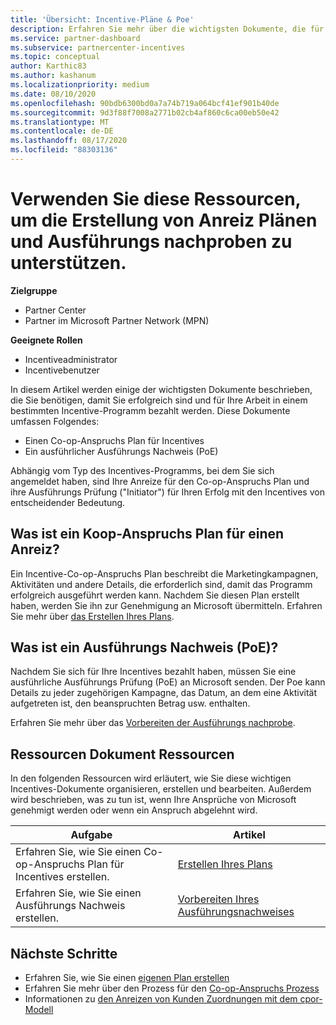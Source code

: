 ```yaml
---
title: 'Übersicht: Incentive-Pläne & Poe'
description: Erfahren Sie mehr über die wichtigsten Dokumente, die für die-Anreize benötigt werden, einschließlich eines anforderungsplans für einen zusammen-und detaillierten Ausführungs Nachweis (PoE).
ms.service: partner-dashboard
ms.subservice: partnercenter-incentives
ms.topic: conceptual
author: Karthic83
ms.author: kashanum
ms.localizationpriority: medium
ms.date: 08/10/2020
ms.openlocfilehash: 90bdb6300bd0a7a74b719a064bcf41ef901b40de
ms.sourcegitcommit: 9d3f88f7008a2771b02cb4af860c6ca00eb50e42
ms.translationtype: MT
ms.contentlocale: de-DE
ms.lasthandoff: 08/17/2020
ms.locfileid: "88303136"
---
```

# <a name="use-these-resources-to-help-you-create-incentives-plans-and-proofs-of-execution"></a>Verwenden Sie diese Ressourcen, um die Erstellung von Anreiz Plänen und Ausführungs nachproben zu unterstützen.

**Zielgruppe**

- Partner Center
- Partner im Microsoft Partner Network (MPN)

**Geeignete Rollen**

- Incentiveadministrator
- Incentivebenutzer

In diesem Artikel werden einige der wichtigsten Dokumente beschrieben, die Sie benötigen, damit Sie erfolgreich sind und für Ihre Arbeit in einem bestimmten Incentive-Programm bezahlt werden. Diese Dokumente umfassen Folgendes:

- Einen Co-op-Anspruchs Plan für Incentives
- Ein ausführlicher Ausführungs Nachweis (PoE)

Abhängig vom Typ des Incentives-Programms, bei dem Sie sich angemeldet haben, sind Ihre Anreize für den Co-op-Anspruchs Plan und ihre Ausführungs Prüfung ("Initiator") für Ihren Erfolg mit den Incentives von entscheidender Bedeutung.

## <a name="what-is-an-incentives-co-op-claims-plan"></a>Was ist ein Koop-Anspruchs Plan für einen Anreiz?

Ein Incentive-Co-op-Anspruchs Plan beschreibt die Marketingkampagnen, Aktivitäten und andere Details, die erforderlich sind, damit das Programm erfolgreich ausgeführt werden kann. Nachdem Sie diesen Plan erstellt haben, werden Sie ihn zur Genehmigung an Microsoft übermitteln. Erfahren Sie mehr über [das Erstellen Ihres Plans](incentives-create-your-plan.md).

## <a name="what-is-a-proof-of-execution-poe"></a>Was ist ein Ausführungs Nachweis (PoE)?

Nachdem Sie sich für Ihre Incentives bezahlt haben, müssen Sie eine ausführliche Ausführungs Prüfung (PoE) an Microsoft senden. Der Poe kann Details zu jeder zugehörigen Kampagne, das Datum, an dem eine Aktivität aufgetreten ist, den beanspruchten Betrag usw. enthalten. 

Erfahren Sie mehr über das [Vorbereiten der Ausführungs nachprobe](incentives-prepare-your-proof-of-execution.md).

## <a name="incentives-document-resources"></a>Ressourcen Dokument Ressourcen

In den folgenden Ressourcen wird erläutert, wie Sie diese wichtigen Incentives-Dokumente organisieren, erstellen und bearbeiten. Außerdem wird beschrieben, was zu tun ist, wenn Ihre Ansprüche von Microsoft genehmigt werden oder wenn ein Anspruch abgelehnt wird.

|  **Aufgabe**  |  **Artikel**  |
|--------------|-----------|
| Erfahren Sie, wie Sie einen Co-op-Anspruchs Plan für Incentives erstellen. | [Erstellen Ihres Plans](incentives-create-your-plan.md)  |
Erfahren Sie, wie Sie einen Ausführungs Nachweis erstellen. | [Vorbereiten Ihres Ausführungsnachweises](incentives-prepare-your-proof-of-execution.md)  |

## <a name="next-steps"></a>Nächste Schritte

- Erfahren Sie, wie Sie einen [eigenen Plan erstellen](incentives-create-your-plan.md)
- Erfahren Sie mehr über den Prozess für den [Co-op-Anspruchs Prozess](claims-overview.md)
- Informationen zu [den Anreizen von Kunden Zuordnungen mit dem cpor-Modell](submit-osa-claim.md)